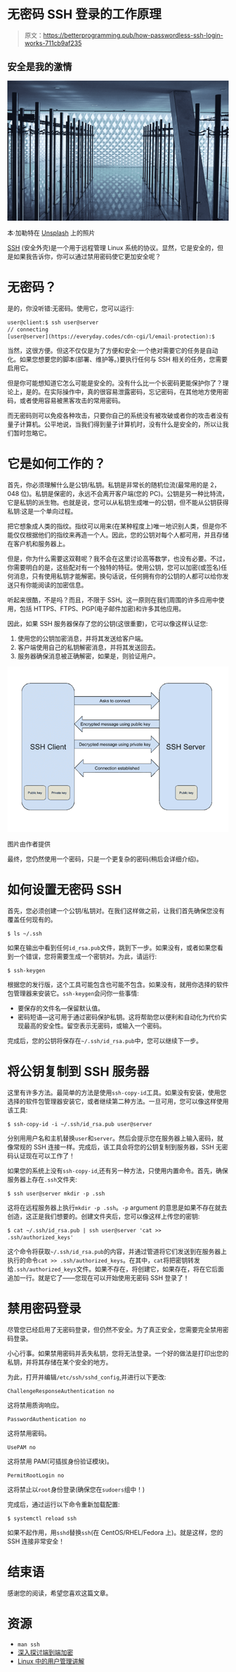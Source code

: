 # 无密码 SSH 登录的工作原理

> 原文：<https://betterprogramming.pub/how-passwordless-ssh-login-works-711cb9af235>

## 安全是我的激情

![](img/b0a3e7d2fddcf590620b6ebf485f20c0.png)

本·加勒特在 [Unsplash](https://unsplash.com/s/photos/gate?utm_source=unsplash&utm_medium=referral&utm_content=creditCopyText) 上的照片

[SSH](https://www.ssh.com/ssh/) (安全外壳)是一个用于远程管理 Linux 系统的协议。显然，它是安全的，但是如果我告诉你，你可以通过禁用密码使它更加安全呢？

# 无密码？

是的，你没听错:无密码。使用它，您可以运行:

```
user@client:$ ssh user@server
// connecting
[user@server](https://everyday.codes/cdn-cgi/l/email-protection):$
```

当然，这很方便。但这不仅仅是为了方便和安全:一个绝对需要它的任务是自动化。如果您想要您的脚本(部署、维护等。)要执行任何与 SSH 相关的任务，您需要启用它。

但是你可能想知道它怎么可能是安全的。没有什么比一个长密码更能保护你了？理论上，是的。在实际操作中，真的很容易泄露密码，忘记密码，在其他地方使用密码，或者使用容易被黑客攻击的常用密码。

而无密码则可以免疫各种攻击，只要你自己的系统没有被攻破或者你的攻击者没有量子计算机。公平地说，当我们得到量子计算机时，没有什么是安全的，所以让我们暂时忽略它。

# 它是如何工作的？

首先，你必须理解什么是公钥/私钥。私钥是非常长的随机位流(最常用的是 2，048 位)。私钥是保密的，永远不会离开客户端(您的 PC)。公钥是另一种比特流，它是私钥的派生物。也就是说，您可以从私钥生成唯一的公钥，但不能从公钥获得私钥:这是一个单向过程。

把它想象成人类的指纹。指纹可以用来(在某种程度上)唯一地识别人类，但是你不能仅仅根据他们的指纹来再造一个人。因此，您的公钥对每个人都可用，并且存储在客户机和服务器上。

但是，你为什么需要这双鞋呢？我不会在这里讨论高等数学，也没有必要。不过，你需要明白的是，这些配对有一个独特的特征。使用公钥，您可以加密(或签名)任何消息，只有使用私钥才能解密。换句话说，任何拥有你的公钥的人都可以给你发送只有你能阅读的加密信息。

听起来很酷，不是吗？而且，不限于 SSH。这一原则在我们周围的许多应用中使用，包括 HTTPS、FTPS、PGP(电子邮件加密)和许多其他应用。

因此，如果 SSH 服务器保存了您的公钥(这很重要)，它可以像这样认证您:

1.  使用您的公钥加密消息，并将其发送给客户端。
2.  客户端使用自己的私钥解密消息，并将其发送回去。
3.  服务器确保消息被正确解密，如果是，则验证用户。

![](img/7916abe48a9028279fb2c3ba276ec61a.png)

图片由作者提供

最终，您仍然使用一个密码，只是一个更复杂的密码(稍后会详细介绍)。

# 如何设置无密码 SSH

首先，您必须创建一个公钥/私钥对。在我们这样做之前，让我们首先确保您没有覆盖任何现有的。

```
$ ls ~/.ssh
```

如果在输出中看到任何`id_rsa.pub`文件，跳到下一步。如果没有，或者如果您看到一个错误，您将需要生成一个密钥对。为此，请运行:

```
$ ssh-keygen
```

根据您的发行版，这个工具可能包含也可能不包含。如果没有，就用你选择的软件包管理器来安装它。`ssh-keygen`会问你一些事情:

*   要保存的文件名—保留默认值。
*   密码短语—这可用于通过密码保护私钥。这将帮助您以便利和自动化为代价实现最高的安全性。留空表示无密码，或输入一个密码。

完成后，您的公钥将保存在`~/.ssh/id_rsa.pub`中，您可以继续下一步。

# 将公钥复制到 SSH 服务器

这里有许多方法。最简单的方法是使用`ssh-copy-id`工具。如果没有安装，使用您选择的软件包管理器安装它，或者继续第二种方法。一旦可用，您可以像这样使用该工具:

```
$ ssh-copy-id -i ~/.ssh/id_rsa.pub user@server
```

分别用用户名和主机替换`user`和`server`。然后会提示您在服务器上输入密码，就像常规的 SSH 连接一样。完成后，该工具会将您的公钥复制到服务器，SSH 无密码认证现在可以工作了！

如果您的系统上没有`ssh-copy-id`,还有另一种方法，只使用内置命令。首先，确保服务器上存在`.ssh`文件夹:

```
$ ssh user@server mkdir -p .ssh
```

这将在远程服务器上执行`mkdir -p .ssh`。`-p` argument 的意思是如果不存在就去创造，这正是我们想要的。创建文件夹后，您可以像这样上传您的密钥:

```
$ cat ~/.ssh/id_rsa.pub | ssh user@server 'cat >> .ssh/authorized_keys'
```

这个命令将获取`~/.ssh/id_rsa.pub`的内容，并通过管道将它们发送到在服务器上执行的命令`cat >> .ssh/authorized_keys`。在其中，`cat`将把密钥转发给`.ssh/authorized_keys`文件。如果不存在，将创建它，如果存在，将在它后面追加一行。就是它了——您现在可以开始使用无密码 SSH 登录了！

# 禁用密码登录

尽管您已经启用了无密码登录，但仍然不安全。为了真正安全，您需要完全禁用密码登录。

小心行事。如果禁用密码并丢失私钥，您将无法登录。一个好的做法是打印出您的私钥，并将其存储在某个安全的地方。

为此，打开并编辑`/etc/ssh/sshd_config`,并进行以下更改:

```
ChallengeResponseAuthentication no
```

这将禁用质询响应。

```
PasswordAuthentication no
```

这将禁用密码。

```
UsePAM no
```

这将禁用 PAM(可插拔身份验证模块)。

```
PermitRootLogin no
```

这将禁止以`root`身份登录(确保您在`sudoers`组中！)

完成后，通过运行以下命令重新加载配置:

```
$ systemctl reload ssh
```

如果不起作用，用`sshd`替换`ssh`(在 CentOS/RHEL/Fedora 上)。就是这样，您的 SSH 连接非常安全！

# 结束语

感谢您的阅读，希望您喜欢这篇文章。

# 资源

*   `man ssh`
*   [深入探讨端到端加密](https://ssd.eff.org/en/module/deep-dive-end-end-encryption-how-do-public-key-encryption-systems-work)
*   [Linux 中的用户管理讲解](https://levelup.gitconnected.com/user-management-in-linux-explained-825b8a518abc)